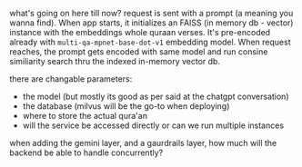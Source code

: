 what's going on here till now? 
request is sent with a prompt (a meaning you wanna find). When app starts, it initializes an FAISS (in memory db - vector) instance with the embeddings whole quraan verses. It's pre-encoded already with `multi-qa-mpnet-base-dot-v1` embedding model. When request reaches, the prompt gets encoded with same model and run consine similiarity search thru the indexed in-memory vector db. 
 
there are changable parameters: 
- the model (but mostly its good as per said at the chatgpt conversation)
- the database (milvus will be the go-to when deploying)
- where to store the actual qura'an
- will the service be accessed directly or can we run multiple instances 

when adding the gemini layer, and a gaurdrails layer, how much will the backend be able to handle concurrently?  
